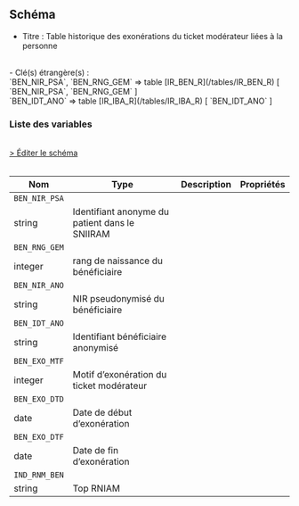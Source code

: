 ## Schéma

- Titre : Table historique des exonérations du ticket modérateur liées à la personne
<br />
- Clé(s) étrangère(s) : <br />
`BEN_NIR_PSA`, `BEN_RNG_GEM` => table [IR_BEN_R](/tables/IR_BEN_R) [ `BEN_NIR_PSA`, `BEN_RNG_GEM` ]<br />
`BEN_IDT_ANO` => table [IR_IBA_R](/tables/IR_IBA_R) [ `BEN_IDT_ANO` ]<br />

### Liste des variables
<br />
<div>
    <a href="https://gitlab.com/healthdatahub/schema-snds/edit/master/schemas/DCIR_DCIRS/IR_ETM_R.json"  
    arget="_blank" rel="noopener noreferrer">> Éditer le schéma</a>
    <OutboundLink />
</div>
<br />

Nom|Type|Description|Propriétés
-|-|-|-
`BEN_NIR_PSA`|
string|Identifiant anonyme du patient dans le SNIIRAM||
`BEN_RNG_GEM`|
integer|rang de naissance du bénéficiaire||
`BEN_NIR_ANO`|
string|NIR pseudonymisé du bénéficiaire||
`BEN_IDT_ANO`|
string|Identifiant bénéficiaire anonymisé||
`BEN_EXO_MTF`|
integer|Motif d’exonération du ticket modérateur||
`BEN_EXO_DTD`|
date|Date de début d’exonération||
`BEN_EXO_DTF`|
date|Date de fin d’exonération||
`IND_RNM_BEN`|
string|Top RNIAM||

